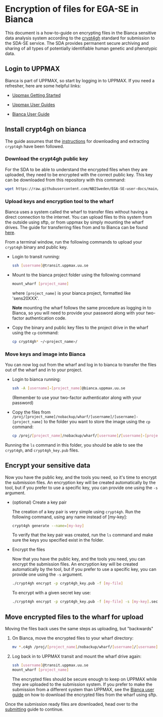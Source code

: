 # Encryption of files for EGA-SE in Bianca

This document is a how-to-guide on encrypting files in the Bianca sensitive data
analysis system according to the
[crypt4gh](https://www.ga4gh.org/news/crypt4gh-a-secure-method-for-sharing-human-genetic-data/)
standard for submission to the SDA-SE service. The SDA provides permanent secure
archiving and sharing of all types of potentially identifiable human genetic and
phenotypic data.

## Login to UPPMAX

Bianca is part of UPPMAX, so start by logging in to UPPMAX. If you need a
refresher, here are some helpful links:

- [Uppmax Getting Started](https://www.uppmax.uu.se/support/getting-started/)

- [Uppmax User Guides](https://www.uppmax.uu.se/support/user-guides/)

- [Bianca User Guide](https://www.uppmax.uu.se/support/user-guides/bianca-user-guide/)

## Install crypt4gh on bianca

The guide assumes that the [instructions](binaries.md) for downloading and extracting
`crypt4gh` have been followed.

### Download the crypt4gh public key

For the SDA to be able to understand the encrypted files when they are uploaded,
they need to be encrypted with the correct public key. This key can be
downloaded from this repository with this command:
```bash
wget https://raw.githubusercontent.com/NBISweden/EGA-SE-user-docs/main/crypt4gh_key.pub
```

### Upload keys and encryption tool to the wharf

Bianca uses a system called the wharf to transfer files without having a direct
connection to the internet. You can upload files to this system from the outside
using sftp, or from uppmax by simply mounting the wharf drives. The guide for
transferring files from and to Bianca can be found
[here](https://www.uppmax.uu.se/support/user-guides/transit-user-guide/).

From a terminal window, run the following commands to upload your `crypt4gh`
binary and public key.

* Login to transit running:
  ```bash
  ssh [username]@transit.uppmax.uu.se
  ```

* Mount to the bianca project folder using the following command
  ```bash
  mount_wharf [project_name]
  ```
  where `[project_name]` is your bianca project, formatted like 'sens20XXX'.

  **Note** mounting the wharf follows the same procedure as logging in to
  Bianca, so you will need to provide your password along with your two-factor
  authentication code.

* Copy the binary and public key files to the project drive in the wharf using the `cp` command:

  ```bash
  cp crypt4gh* ~/<project_name>/
  ```

### Move keys and image into Bianca

You can now log out from the wharf and log in to bianca to transfer the files
out of the wharf and in to your project.

* Login to bianca running:

  ```bash
  ssh -A [username]-[project_name]@bianca.uppmax.uu.se
  ```
  (Remember to use your two-factor authenticator along with your password)

* Copy the files from
  `/proj/[project_name]/nobackup/wharf/[username]/[username]-[project_name]`
  to the folder you want to store the image using the `cp` command:

  ```bash
  cp /proj/[project_name]/nobackup/wharf/[username]/[username]-[project_name]/crypt4gh* .
  ```

Running the `ls` command in this folder, you should be able to see the
`crypt4gh`, and `crypt4gh_key.pub` files.

## Encrypt your sensitive data

Now you have the public key, and the tools you need, so it's time to encrypt the
submission files. An encryption key will be created automatically by the tool,
but if you prefer to use a specific key, you can provide one using the `-s`
argument.

* (optional) Create a key pair

  The creation of a key pair is very simple using `crypt4gh`. Run the following
  command, using any name instead of [my-key]:
​
   ```bash
   crypt4gh generate --name=[my-key]
   ```

   To verify that the key pair was created, run the `ls` command and make sure
   the keys you specified exist in the folder.

* Encrypt the files

   Now that you have the public key, and the tools you need, you can encrypt the
   submission files. An encryption key will be created automatically by the
   tool, but if you prefer to use a specific key, you can provide one using the
   `-s` argument.

   ```bash
   ./crypt4gh encrypt -p crypt4gh_key.pub -f [my-file]
   ```

   To encrypt with a given secret key use:

   ```bash
   ./crypt4gh encrypt -p crypt4gh_key.pub -f [my-file] -s [my-key].sec.pem
   ```

## Move encrypted files to the wharf for upload

Moving the files back uses the same steps as uploading, but "backwards"

1) On Bianca, move the encrypted files to your wharf directory:
   ```bash
   mv *.c4gh /proj/[project_name]/nobackup/wharf/[username]/[username]-[project_name]
   ```

2) Log back in to UPPMAX transit and mount the wharf drive again:
   ```bash
   ssh [username]@transit.uppmax.uu.se
   mount_wharf [project_name]
   ```

   The encrypted files should be secure enough to keep on UPPMAX while they are
   uploaded to the submission system. If you prefer to make the submission from
   a different system than UPPMAX, see the
   [Bianca user guide](https://www.uppmax.uu.se/support/user-guides/bianca-user-guide/)
   on how to download the encrypted files from the wharf using sftp.

Once the submission ready files are downloaded, head over to the
[submitting](README.md#submitting) guide to continue.
